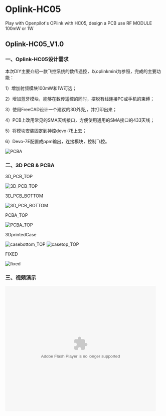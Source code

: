 # Oplink-HC05

Play with Openpilot's OPlink with HC05, design a PCB use RF MODULE 100mW or 1W

## Oplink-HC05_V1.0

### 一、Oplink-HC05设计需求

本次DIY主要介绍一款飞控系统的数传遥控，以oplinkmini为参照，完成的主要功能：

1）增加射频模块100mW和1W可选；

2）增加蓝牙模块，能够在数传遥控的同时，摆脱有线连接PC或手机的束缚；

3）使用FreeCAD设计一个建议的3D外壳,，并打印出来；

4）PCB上改用常见的SMA天线接口，方便使用通用的SMA接口的433天线；

5）将模块安装固定到神控devo-7E上去；

6）Devo-7E配置成ppm输出，连接模块，控制飞控。

![PCBA](https://github.com/xfce/oplink-hc05/raw/master/Oplink-hc05_V1.0/img/hc05.jpg)

### 二、3D PCB & PCBA

3D_PCB_TOP

![3D_PCB_TOP](https://github.com/xfce/oplink-hc05/raw/master/Oplink-hc05_V1.0/img/3DPCBtop.png)

3D_PCB_BOTTOM

![3D_PCB_BOTTOM](https://github.com/xfce/oplink-hc05/raw/master/Oplink-hc05_V1.0/img/3Dpcbbottom.png) 

PCBA_TOP

![PCBA_TOP](https://github.com/xfce/oplink-hc05/raw/master/Oplink-hc05_V1.0/img/PCBA.png)

3DprintedCase

![casebottom_TOP](https://github.com/xfce/oplink-hc05/raw/master/Oplink-hc05_V1.0/img/casebottom.png)
![casetop_TOP](https://github.com/xfce/oplink-hc05/raw/master/Oplink-hc05_V1.0/img/casetop.png)

FIXED

![fixed](https://github.com/xfce/oplink-hc05/raw/master/Oplink-hc05_V1.0/img/fixed.png)

### 三、视频演示

<embed src='http://player.youku.com/player.php/sid/XMTcyODU3Njg3Ng==/v.swf' allowFullScreen='true' quality='high' width='480' height='400' align='middle' allowScriptAccess='always' type='application/x-shockwave-flash'></embed>
